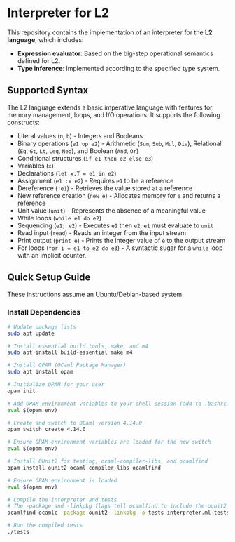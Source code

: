 # Interpreter for L2

This repository contains the implementation of an interpreter for the **L2 language**, which includes:

* **Expression evaluator**: Based on the big-step operational semantics defined for L2.
* **Type inference**: Implemented according to the specified type system.

## Supported Syntax

The L2 language extends a basic imperative language with features for memory management, loops, and I/O operations. It supports the following constructs:

* Literal values (`n`, `b`) - Integers and Booleans
* Binary operations (`e1 op e2`) - Arithmetic (`Sum`, `Sub`, `Mul`, `Div`), Relational (`Eq`, `Gt`, `Lt`, `Leq`, `Neq`), and Boolean (`And`, `Or`)
* Conditional structures (`if e1 then e2 else e3`)
* Variables (`x`)
* Declarations (`let x:T = e1 in e2`)
* Assignment (`e1 := e2`) - Requires `e1` to be a reference
* Dereference (`!e1`) - Retrieves the value stored at a reference
* New reference creation (`new e`) - Allocates memory for `e` and returns a reference
* Unit value (`unit`) - Represents the absence of a meaningful value
* While loops (`while e1 do e2`)
* Sequencing (`e1; e2`) - Executes `e1` then `e2`; `e1` must evaluate to `unit`
* Read input (`read`) - Reads an integer from the input stream
* Print output (`print e`) - Prints the integer value of `e` to the output stream
* For loops (`for i = e1 to e2 do e3`) - A syntactic sugar for a `while` loop with an implicit counter.

## Quick Setup Guide

These instructions assume an Ubuntu/Debian-based system.

### Install Dependencies

```bash
# Update package lists
sudo apt update

# Install essential build tools, make, and m4
sudo apt install build-essential make m4

# Install OPAM (OCaml Package Manager)
sudo apt install opam

# Initialize OPAM for your user
opam init

# Add OPAM environment variables to your shell session (add to .bashrc/.zshrc for persistence)
eval $(opam env)

# Create and switch to OCaml version 4.14.0
opam switch create 4.14.0

# Ensure OPAM environment variables are loaded for the new switch
eval $(opam env)

# Install OUnit2 for testing, ocaml-compiler-libs, and ocamlfind
opam install ounit2 ocaml-compiler-libs ocamlfind

# Ensure OPAM environment is loaded
eval $(opam env)

# Compile the interpreter and tests
# The -package and -linkpkg flags tell ocamlfind to include the ounit2 library.
ocamlfind ocamlc -package ounit2 -linkpkg -o tests interpreter.ml tests.ml

# Run the compiled tests
./tests
